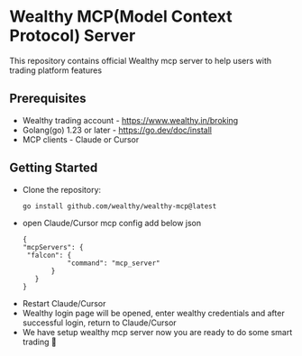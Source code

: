 # Wealthy MCP(Model Context Protocol) Server

This repository contains official Wealthy mcp server to help users with trading platform features


## Prerequisites

- Wealthy trading account - https://www.wealthy.in/broking
- Golang(go) 1.23 or later - https://go.dev/doc/install
- MCP clients - Claude or Cursor


## Getting Started

- Clone the repository:
   ```bash
   go install github.com/wealthy/wealthy-mcp@latest
   ```
-  open Claude/Cursor mcp config
    add below json 
     ```
    {
     "mcpServers": {
      "falcon": {
                "command": "mcp_server"
            }
        }
    }
     ```
-  Restart Claude/Cursor
- Wealthy login page will be opened, enter wealthy credentials and after successful login, return to Claude/Cursor
- We have setup wealthy mcp server now you are ready to do some smart trading 🎉


